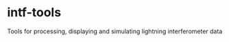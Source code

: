 intf-tools
==========

Tools for processing, displaying and simulating lightning interferometer data
